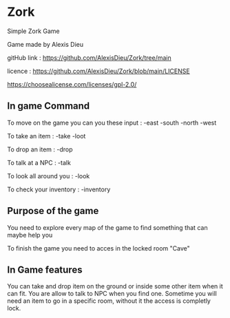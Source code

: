 # Zork
Simple Zork Game

Game made by Alexis Dieu

gitHub link : https://github.com/AlexisDieu/Zork/tree/main

licence : https://github.com/AlexisDieu/Zork/blob/main/LICENSE

https://choosealicense.com/licenses/gpl-2.0/

## In game Command

To move on the game you can you these input : 
-east
-south
-north
-west

To take an item :
-take
-loot

To drop an item :
-drop

To talk at a NPC :
-talk

To look all around you :
-look

To check your inventory :
-inventory


## Purpose of the game

You need to explore every map of the game to find something that can maybe help you

To finish the game you need to acces in the locked room "Cave"

## In Game features

You can take and drop item on the ground or inside some other item when it can fit.
You are allow to talk to NPC when you find one.
Sometime you will need an item to go in a specific room, without it the access is completly lock.






